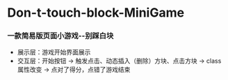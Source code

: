 # Don-t-touch-block-MiniGame
### 一款简易版页面小游戏--别踩白块
* 展示层：游戏开始界面展示
* 交互层：开始按钮 -> 触发点击、动态插入（删除）方块、点击方块 -> class属性改变 -> 点对了得分，点错了游戏结束

